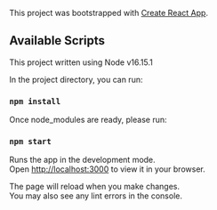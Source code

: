 This project was bootstrapped with [Create React App](https://github.com/facebook/create-react-app).

## Available Scripts
This project written using Node v16.15.1

In the project directory, you can run:
### `npm install`

Once node_modules are ready, please run: 
### `npm start`

Runs the app in the development mode.\
Open [http://localhost:3000](http://localhost:3000) to view it in your browser.

The page will reload when you make changes.\
You may also see any lint errors in the console.
